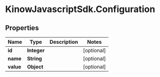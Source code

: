 # KinowJavascriptSdk.Configuration

## Properties
Name | Type | Description | Notes
------------ | ------------- | ------------- | -------------
**id** | **Integer** |  | [optional] 
**name** | **String** |  | [optional] 
**value** | **Object** |  | [optional] 



